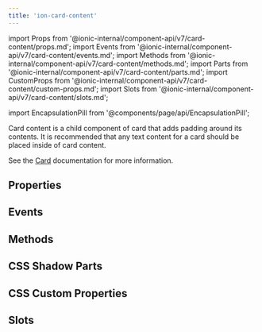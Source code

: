 ```yaml
---
title: 'ion-card-content'
---
```


import Props from '@ionic-internal/component-api/v7/card-content/props.md';
import Events from '@ionic-internal/component-api/v7/card-content/events.md';
import Methods from '@ionic-internal/component-api/v7/card-content/methods.md';
import Parts from '@ionic-internal/component-api/v7/card-content/parts.md';
import CustomProps from '@ionic-internal/component-api/v7/card-content/custom-props.md';
import Slots from '@ionic-internal/component-api/v7/card-content/slots.md';

import EncapsulationPill from '@components/page/api/EncapsulationPill';

Card content is a child component of card that adds padding around its contents. It is recommended that any text content for a card should be placed inside of card content.

See the [Card](./card) documentation for more information.

## Properties

<Props />

## Events

<Events />

## Methods

<Methods />

## CSS Shadow Parts

<Parts />

## CSS Custom Properties

<CustomProps />

## Slots

<Slots />
